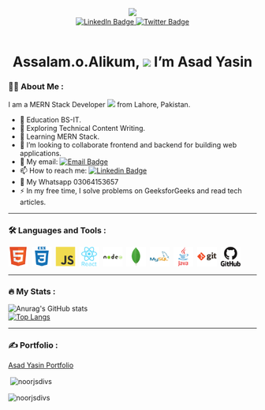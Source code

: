 <div id="header" align="center">
  <img src="https://media.giphy.com/media/M9gbBd9nbDrOTu1Mqx/giphy.gif" width="100"/>
  <div id="badges">
  <a href="https://www.linkedin.com/in/asad-yasin-9ab3a316a/">
    <img src="https://img.shields.io/badge/LinkedIn-blue?style=for-the-badge&logo=linkedin&logoColor=white" alt="LinkedIn Badge"/>
  </a>
  <a href="https://twitter.com/AsadYasin20" target="_blank">
    <img src="https://img.shields.io/badge/Twitter-blue?style=for-the-badge&logo=twitter&logoColor=white" alt="Twitter Badge"/>
  </a>
</div>
  <img src="https://komarev.com/ghpvc/?username=your-github-username&style=flat-square&color=blue" alt=""/>
  <h1> 
  Assalam.o.Alikum,
    <img src="https://media.giphy.com/media/hvRJCLFzcasrR4ia7z/giphy.gif" width="30px"/>
    I’m Asad Yasin
  </h1>
</div>

### :woman_technologist: About Me :

I am a MERN Stack Developer <img src="https://media.giphy.com/media/WUlplcMpOCEmTGBtBW/giphy.gif" width="30"> from Lahore, Pakistan.
- 🌱 Education BS-IT.
- 👀 Exploring Technical Content Writing.
- 🍳 Learning MERN Stack.
- 💞️ I’m looking to collaborate frontend and backend for building web applications.
- 📩 My email: [![Email Badge](https://img.shields.io/static/v1?label=Gmail&message=asadyasin68@gmail.com&color=red)](mailto:asadyasin68@gmail.com)
- 📫 How to reach me: [![Linkedin Badge](https://img.shields.io/badge/-AsadYasin-blue?style=flat&logo=Linkedin&logoColor=white)](https://www.linkedin.com/in/asad-yasin-9ab3a316a)
- 📲 My Whatsapp 03064153657
- :zap: In my free time, I solve problems on GeeksforGeeks and read tech articles.
<hr>

### :hammer_and_wrench: Languages and Tools :
<div>
  <img src="https://github.com/devicons/devicon/blob/master/icons/html5/html5-original.svg" title="HTML5" alt="HTML" width="40" height="40"/>&nbsp;
  <img src="https://github.com/devicons/devicon/blob/master/icons/css3/css3-plain-wordmark.svg"  title="CSS3" alt="CSS" width="40" height="40"/>&nbsp;
  <img src="https://github.com/devicons/devicon/blob/master/icons/javascript/javascript-original.svg" title="JavaScript" alt="JavaScript" width="40" height="40"/>&nbsp;
  <img src="https://github.com/devicons/devicon/blob/master/icons/react/react-original-wordmark.svg" title="React" alt="React" width="40" height="40"/>&nbsp;
<!--   <img src="https://github.com/devicons/devicon/blob/master/icons/materialui/materialui-original.svg" title="Material UI" alt="Material UI" width="40" height="40"/>&nbsp;
  <img src="https://github.com/devicons/devicon/blob/master/icons/redux/redux-original.svg" title="Redux" alt="Redux " width="40" height="40"/>&nbsp; -->
  <img src="https://github.com/devicons/devicon/blob/master/icons/nodejs/nodejs-original-wordmark.svg" title="NodeJS" alt="NodeJS" width="40" height="40"/>&nbsp;
  <img src="https://github.com/devicons/devicon/blob/master/icons/mongodb/mongodb-original.svg" title="MongoDB" alt="MongoDB" width="40" height="40"/>&nbsp;
  <img src="https://github.com/devicons/devicon/blob/master/icons/mysql/mysql-original-wordmark.svg" title="MySQL"  alt="MySQL" width="40" height="40"/>&nbsp;
  <img src="https://github.com/devicons/devicon/blob/master/icons/java/java-original-wordmark.svg" title="Java" alt="Java" width="40" height="40"/>&nbsp;
  <img src="https://github.com/devicons/devicon/blob/master/icons/git/git-original-wordmark.svg" title="Git" **alt="Git" width="40" height="40"/>&nbsp;
  <img src="https://github.com/devicons/devicon/blob/master/icons/github/github-original-wordmark.svg" title="GitHub" **alt="GitHub" width="40" height="40"/>&nbsp;</div>
<hr>

### :fire: My Stats :
![Anurag's GitHub stats](https://github-readme-stats.vercel.app/api?username=asadyasin&show_icons=true&theme=radical)<br>
[![Top Langs](https://github-readme-stats.vercel.app/api/top-langs/?username=asadyasin&layout=compact&theme=vision-friendly-dark)](https://github.com/anuraghazra/github-readme-stats)
<hr>

### :writing_hand: Portfolio :

<a href="https://asadyasin.github.io/portfolio">Asad Yasin Portfolio</a>
<p>&nbsp;<img align="center" src="https://github-readme-stats.vercel.app/api?username=asadyasin&show_icons=true&locale=en" alt="noorjsdivs" /></p>

<p><img align="center" src="https://github-readme-streak-stats.herokuapp.com/?user=asadyasin&" alt="noorjsdivs" /></p>
<!---
asadyasin/asadyasin is a ✨ special ✨ repository because its `README.md` (this file) appears on your GitHub profile.
You can click the Preview link to take a look at your changes.
--->
